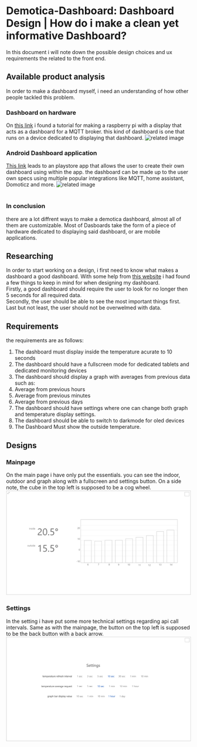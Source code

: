 # Demotica-Dashboard: Dashboard Design | How do i make a clean yet informative Dashboard?
In this document i will note down the possible design choices and ux requirements the related to the front end.

## Available product analysis
In order to make a dashboard myself, i need an understanding of how other people tackled this problem.
### Dashboard on hardware
On [this link](https://computertotaal.nl/artikelen/internet-thuis/zo-maak-je-een-eenvoudig-dashboard-voor-je-domoticasysteem/) i found a tutorial for making a raspberry pi with a display that acts as a dashboard for a MQTT broker. this kind of dashboard is one that runs on a device dedicated to displaying that dashboard.
![related image](https://api.reshift.nl/modules/media/show_image/569967/?width=640&crop=center)
### Android Dashboard application
[This link](https://play.google.com/store/apps/details?id=app.homehabit.view&hl=nl&gl=US) leads to an playstore app that allows the user to create their own dashboard using within the app. the dashboard can be made up to the user own specs using multiple popular integrations like MQTT, home assistant, Domoticz and more.
![related image](https://play-lh.googleusercontent.com/m1KCENqg8pVep7qdtcdrYjJtVnd--lH_t_7KP8phH-WuebTzTULqoSsQxt16IHIah_8=w2560-h1315)
<br/><br/>
### In conclusion
there are a lot diffrent ways to make a demotica dashboard, almost all of them are customizable. Most of Dasboards take the form of a piece of hardware dedicated to displaying said dashboard, or are mobile applications. 

## Researching
In order to start working on a design, i first need to know what makes a dashboard a good dashboard. 
With some help from [this website](https://www.eleken.co/blog-posts/dashboard-design-examples-that-catch-the-eye) i had found a few things to keep in mind for when designing my dashboard.<br/>
Firstly, a good dashboard should require the user to look for no longer then 5 seconds for all required data.<br/>
Secondly, the user should be able to see the most important things first.<br/>
Last but not least, the user should not be overwelmed with data.

## Requirements
the requirements are as follows:
1. The dashboard must display inside the temperature acurate to 10 seconds
2. The dashboard should have a fullscreen mode for dedicated tablets and dedicated monitoring devices
3. The dashboard should display a graph with averages from previous data such as:
  1. Average from previous hours 
  2. Average from previous minutes
  3. Average from previous days
4. The dashboard should have settings where one can change both graph and temperature display settings.
5. The dashboard should be able to switch to darkmode for oled devices
6. The Dashboard Must show the outside temperature.

## Designs
### Mainpage
On the main page i have only put the essentials. you can see the indoor, outdoor and graph along with a fullscreen and settings button.
On a side note, the cube in the top left is supposed to be a cog wheel.
![dashboard-pc.png](https://github.com/Rudolfisky/Demotica_Dashboard-Info/blob/main/Media/dashboard-pc.png?raw=true)
### Settings
In the setting i have put some more technical settings regarding api call intervals.
Same as with the mainpage, the button on the top left is supposed to be the back button with a back arrow.
![settings-pc.png](https://github.com/Rudolfisky/Demotica_Dashboard-Info/blob/main/Media/settings-pc.png?raw=true)

